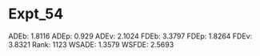 # Expt_54

ADEb: 1.8116
ADEp: 0.929
ADEv: 2.1024
FDEb: 3.3797
FDEp: 1.8264
FDEv: 3.8321
Rank: 1123
WSADE: 1.3579
WSFDE: 2.5693